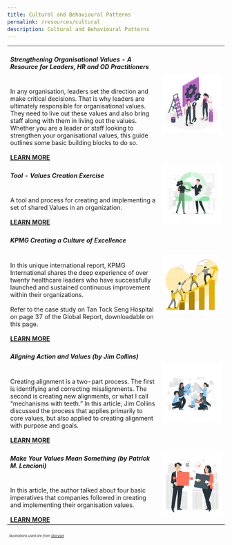 ```yaml
---
title: Cultural and Behavioural Patterns
permalink: /resources/cultural
description: Cultural and Behavioural Patterns
---
```

<table><col width="70%"><col width="30%">

<tr><td><h5><b>Strengthening Organisational Values - A Resource for Leaders, HR and OD Practitioners</b></h5><br>In  any  organisation,  leaders  set  the  direction  and  make  critical  decisions.  That  is  why  leaders  are  ultimately  responsible for organisational values. They need to live out these values and also bring staff along with them in living out the values. Whether you are a leader or staff looking to strengthen your organisational values, this guide outlines some basic building blocks to do so. <br><br><a href ="https://go.gov.sg/valuestoolkit2016" target="_blank"><b>LEARN MORE</b></a></td>    
<td><img src="/images/toolkit1.jpg"></td></tr>

<tr><td><h5><b>Tool - Values Creation Exercise</b></h5><br>A tool and process for creating and implementing a set of shared Values in an organization.<br><br><a href ="https://go.gov.sg/valuescreationexercise" target="_blank"><b>LEARN MORE</b></a></td>  
<td><img src="/images/toolkit2.jpg"></td></tr>

<tr><td><h5><b>KPMG Creating a Culture of Excellence</b></h5><br>In this unique international report, KPMG International shares the deep experience of over twenty healthcare leaders who have successfully launched and sustained continuous improvement within their organizations.<br><br>Refer to the case study on Tan Tock Seng Hospital on page 37 of the Global Report, downloadable on this page.<br><br><a href ="https://home.kpmg/xx/en/home/insights/2019/01/continuous-quality-improvement-in-health.html" target="_blank"><b>LEARN MORE</b></a></td>    
<td><img src="/images/team5.jpg"></td></tr>

<tr><td><h5><b>Aligning Action and Values (by Jim Collins)</b></h5><br>Creating alignment is a two-part process. The first is identifying and correcting misalignments. The second is creating new alignments, or what I call “mechanisms with teeth.” In this article, Jim Collins discussed the process that applies primarily to core values, but also applied to creating alignment with purpose and goals.<br><br><a href ="https://www.jimcollins.com/article_topics/articles/aligning-action.html" target="_blank"><b>LEARN MORE</b></a></td>    
<td><img src="/images/team2.jpg"></td></tr>

<tr><td><h5><b>Make Your Values Mean Something (by Patrick M. Lencioni)</b></h5><br>In this article, the author talked about four basic imperatives that companies followed in creating and implementing their organisation values. <br><br><a href ="https://hbr.org/2002/07/make-your-values-mean-something" target="_blank"><b>LEARN MORE</b></a></td>    
<td><img src="/images/team8.jpg"></td></tr></table>
  
<p><h7 style="font-size:0.8vw"><i>&nbsp;&nbsp;Illustrations used are from <a href ="https://storyset.com/people" target="_blank">Storyset</a></i></h7></p>

